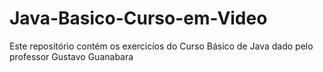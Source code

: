 # Java-Basico-Curso-em-Video
Este repositório contém os exercicíos do Curso Básico de Java dado pelo professor Gustavo Guanabara
